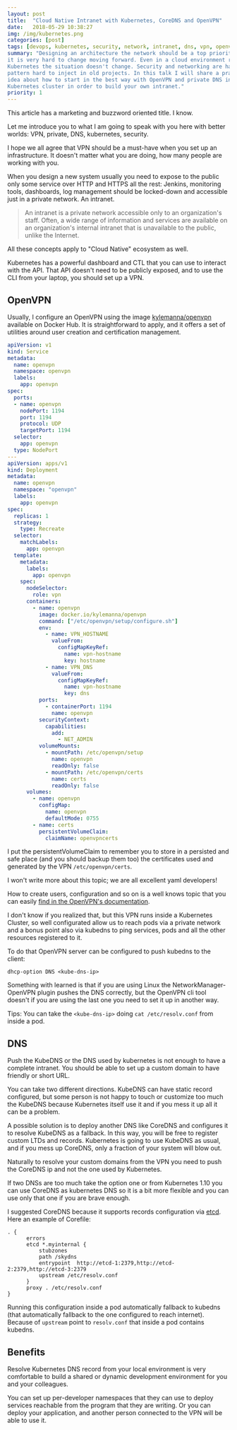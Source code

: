 ```yaml
---
layout: post
title:  "Cloud Native Intranet with Kubernetes, CoreDNS and OpenVPN"
date:   2018-05-29 10:38:27
img: /img/kubernetes.png
categories: [post]
tags: [devops, kubernetes, security, network, intranet, dns, vpn, openvpn, coredns]
summary: "Designing an architecture the network should be a top priority because
it is very hard to change moving forward. Even in a cloud environment running on
Kubernetes the situation doesn't change. Security and networking are hard
pattern hard to inject in old projects. In this talk I will share a practical
idea about how to start in the best way with OpenVPN and private DNS in a
Kubernetes cluster in order to build your own intranet."
priority: 1
---
```

This article has a marketing and buzzword oriented title. I know.

Let me introduce you to what I am going to speak with you here with better
worlds: VPN, private, DNS, kubernetes, security.

I hope we all agree that VPN should be a must-have when you set up an
infrastructure. It doesn't matter what you are doing, how many people are
working with you.

When you design a new system usually you need to expose to the public only some
service over HTTP and HTTPS all the rest: Jenkins, monitoring tools,
dashboards, log management should be locked-down and accessible just in a
private network. An intranet.

> An intranet is a private network accessible only to an organization's staff.
Often, a wide range of information and services are available on an
organization's internal intranet that is unavailable to the public, unlike the
Internet.

All these concepts apply to "Cloud Native" ecosystem as well.

Kubernetes has a powerful dashboard and CTL that you can use to interact with
the API. That API doesn't need to be publicly exposed, and to use the CLI from
your laptop, you should set up a VPN.

## OpenVPN
Usually, I configure an OpenVPN using the image
[kylemanna/openvpn](https://hub.docker.com/r/kylemanna/openvpn/) available on
Docker Hub. It is straightforward to apply, and it offers a set of utilities
around user creation and certification management.

```yml
apiVersion: v1
kind: Service
metadata:
  name: openvpn
  namespace: openvpn
  labels:
    app: openvpn
spec:
  ports:
  - name: openvpn
    nodePort: 1194
    port: 1194
    protocol: UDP
    targetPort: 1194
  selector:
    app: openvpn
  type: NodePort
---
apiVersion: apps/v1
kind: Deployment
metadata:
  name: openvpn
  namespace: "openvpn"
  labels:
    app: openvpn
spec:
  replicas: 1
  strategy:
    type: Recreate
  selector:
    matchLabels:
      app: openvpn
  template:
    metadata:
      labels:
        app: openvpn
    spec:
      nodeSelector:
        role: vpn
      containers:
        - name: openvpn
          image: docker.io/kylemanna/openvpn
          command: ["/etc/openvpn/setup/configure.sh"]
          env:
            - name: VPN_HOSTNAME
              valueFrom:
                configMapKeyRef:
                  name: vpn-hostname
                  key: hostname
            - name: VPN_DNS
              valueFrom:
                configMapKeyRef:
                  name: vpn-hostname
                  key: dns
          ports:
            - containerPort: 1194
              name: openvpn
          securityContext:
            capabilities:
              add:
                - NET_ADMIN
          volumeMounts:
            - mountPath: /etc/openvpn/setup
              name: openvpn
              readOnly: false
            - mountPath: /etc/openvpn/certs
              name: certs
              readOnly: false
      volumes:
        - name: openvpn
          configMap:
            name: openvpn
            defaultMode: 0755
        - name: certs
          persistentVolumeClaim:
            claimName: openvpncerts
```
I put the persistentVolumeClaim to remember you to store in a persisted and
safe place (and you should backup them too) the certificates used and generated
by the VPN `/etc/openvpn/certs`.

I won't write more about this topic; we are all excellent yaml developers!

How to create users, configuration and so on is a well knows topic that you can
easily [find in the OpenVPN's
documentation](https://openvpn.net/index.php/open-source/documentation.html).

I don't know if you realized that, but this VPN runs inside a Kubernetes
Cluster, so well configurated allow us to reach pods via a private network and
a bonus point also via kubedns to ping services, pods and all the other
resources registered to it.

To do that OpenVPN server can be configured to push kubedns to the client:
```
dhcp-option DNS <kube-dns-ip>
```
Something with learned is that if you are using Linux the
NetworkManager-OpenVPN plugin pushes the DNS correctly, but the OpenVPN cli
tool doesn't if you are using the last one you need to set it up in another
way.

Tips: You can take the `<kube-dns-ip>` doing `cat /etc/resolv.conf` from inside a pod.

## DNS
Push the KubeDNS or the DNS used by kubernetes is not enough to have a complete
intranet. You should be able to set up a custom domain to have friendly or
short URL.

You can take two different directions. KubeDNS can have static
record configured, but some person is not happy to touch or customize too much
the KubeDNS because Kubernetes itself use it and if you mess it up all it can
be a problem.

A possible solution is to deploy another DNS like CoreDNS and
configures it to resolve KubeDNS as a fallback. In this way, you will be free
to register custom LTDs and records. Kubernetes is going to use KubeDNS as
usual, and if you mess up CoreDNS, only a fraction of your system will blow
out.

Naturally to resolve your custom domains from the VPN you need to push
the CoreDNS ip and not the one used by Kubernetes.

If two DNSs are too much take the option one or from Kubernetes 1.10 you can
use CoreDNS as kubernetes DNS so it is a bit more flexible and you can use only
that one if you are brave enough.

I suggested CoreDNS because it supports records configuration via
[etcd](https://github.com/coredns/coredns/tree/master/plugin/etcd). Here an
example of Corefile:

```
. {
      errors
      etcd *.myinternal {
          stubzones
          path /skydns
          entrypoint  http://etcd-1:2379,http://etcd-2:2379,http://etcd-3:2379
          upstream /etc/resolv.conf
      }
      proxy . /etc/resolv.conf
}
```
Running this configuration inside a pod automatically fallback to kubedns (that
automatically fallback to the one configured to reach internet). Because of
`upstream` point to `resolv.conf` that inside a pod contains kubedns.

## Benefits
Resolve Kubernetes DNS record from your local environment is very comfortable
to build a shared or dynamic development environment for you and your
colleagues.

You can set up per-developer namespaces that they can use to
deploy services reachable from the program that they are writing. Or you can
deploy your application, and another person connected to the VPN will be able
to use it.
